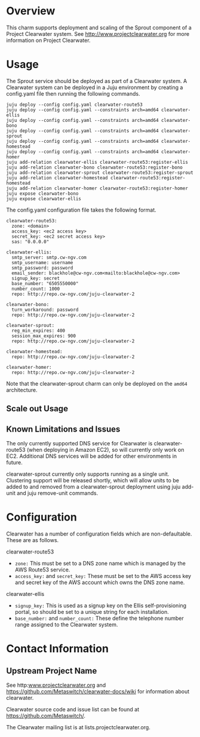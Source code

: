 # Overview

This charm supports deployment and scaling of the Sprout component of a Project Clearwater system.  See http://www.projectclearwater.org for more information on Project Clearwater.

# Usage

The Sprout service should be deployed as part of a Clearwater system.  A Clearwater system can be deployed in a Juju environment by creating a config.yaml file then running the following commands.

    juju deploy --config config.yaml clearwater-route53
    juju deploy --config config.yaml --constraints arch=amd64 clearwater-ellis
    juju deploy --config config.yaml --constraints arch=amd64 clearwater-bono
    juju deploy --config config.yaml --constraints arch=amd64 clearwater-sprout
    juju deploy --config config.yaml --constraints arch=amd64 clearwater-homestead
    juju deploy --config config.yaml --constraints arch=amd64 clearwater-homer
    juju add-relation clearwater-ellis clearwater-route53:register-ellis
    juju add-relation clearwater-bono clearwater-route53:register-bono
    juju add-relation clearwater-sprout clearwater-route53:register-sprout
    juju add-relation clearwater-homestead clearwater-route53:register-homestead
    juju add-relation clearwater-homer clearwater-route53:register-homer
    juju expose clearwater-bono
    juju expose clearwater-ellis

The config.yaml configuration file takes the following format.

    clearwater-route53:
      zone: <domain>
      access_key: <ec2 access key>
      secret_key: <ec2 secret access key>
      sas: "0.0.0.0"

    clearwater-ellis:
      smtp_server: smtp.cw-ngv.com
      smtp_username: username
      smtp_password: password
      email_sender: blackhole@cw-ngv.com<mailto:blackhole@cw-ngv.com>
      signup_key: secret
      base_number: "6505550000"
      number_count: 1000
      repo: http://repo.cw-ngv.com/juju-clearwater-2

    clearwater-bono:
      turn_workaround: password
      repo: http://repo.cw-ngv.com/juju-clearwater-2

    clearwater-sprout:
      reg_min_expires: 400
      session_max_expires: 900
      repo: http://repo.cw-ngv.com/juju-clearwater-2

    clearwater-homestead:
      repo: http://repo.cw-ngv.com/juju-clearwater-2

    clearwater-homer:
      repo: http://repo.cw-ngv.com/juju-clearwater-2

Note that the clearwater-sprout charm can only be deployed on the `amd64` architecture.

## Scale out Usage

## Known Limitations and Issues

The only currently supported DNS service for Clearwater is clearwater-route53 (when deploying in Amazon EC2), so will currently only work on EC2.  Additional DNS services will be added for other environments in future.

clearwater-sprout currently only supports running as a single unit.  Clustering support will be released shortly, which will allow units to be added to and removed from a clearwater-sprout deployment using juju add-unit and juju remove-unit commands.

# Configuration

Clearwater has a number of configuration fields which are non-defaultable.  These are as follows.

clearwater-route53

-  `zone:` This must be set to a DNS zone name which is managed by the AWS Route53 service.
-  `access_key:` and `secret_key:` These must be set to the AWS access key and secret key of the AWS account which owns the DNS zone name.

clearwater-ellis

-  `signup_key:` This is used as a signup key on the Ellis self-provisioning portal, so should be set to a unique string for each installation.
-  `base_number:` and `number_count:` These define the telephone number range assigned to the Clearwater system.

# Contact Information

## Upstream Project Name

See http:www.projectclearwater.org and https://github.com/Metaswitch/clearwater-docs/wiki for information about clearwater.

Clearwater source code and issue list can be found at https://github.com/Metaswitch/.

The Clearwater mailing list is at lists.projectclearwater.org.

